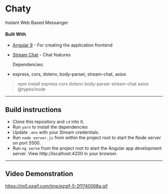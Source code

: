 # Chaty

Instant Web Based Messanger

#### Built With

- [Angular 9](https://angular.io) - For creating the application frontend
- [Stream Chat](https://getstream.io/chat/) - Chat features

  Dependencies:
- express, cors, dotenv, body-parser, stream-chat, axios

> npm install express cors dotenv body-parser stream-chat axios @types/node

---

## Build instructions

- Clone this repository and `cd` into it.
- Run `yarn` to install the dependencies
- Update `.env`  with your Stream credentials.
- Run `node server.js` from within the project root to start the Node server on port 5500.
- Run `ng serve` from the project root to start the Angular app development server. View http://localhost:4200 in your browser.

---

## Video Demonstration

https://im5.ezgif.com/tmp/ezgif-5-2f1740068a.gif

